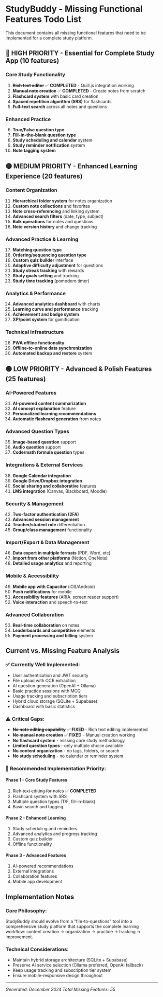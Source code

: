 # StudyBuddy - Missing Functional Features Todo List

This document contains all missing functional features that need to be implemented for a complete study platform.

## 🔴 HIGH PRIORITY - Essential for Complete Study App (10 features)

### Core Study Functionality
1. ~~**Rich text editor**~~ ✅ **COMPLETED** - Quill.js integration working
2. ~~**Manual note creation**~~ ✅ **COMPLETED** - Create notes from scratch
3. **Flashcard system** with basic card creation
4. **Spaced repetition algorithm (SRS)** for flashcards
5. **Full-text search** across all notes and questions

### Enhanced Practice
6. **True/False question type**
7. **Fill-in-the-blank question type**
8. **Study scheduling and calendar** system
9. **Study reminder notification** system
10. **Note tagging system**

## 🟡 MEDIUM PRIORITY - Enhanced Learning Experience (20 features)

### Content Organization
11. **Hierarchical folder system** for notes organization
12. **Custom note collections** and favorites
13. **Note cross-referencing** and linking system
14. **Advanced search filters** (date, type, subject)
15. **Bulk operations** for notes and questions
16. **Note version history** and change tracking

### Advanced Practice & Learning
17. **Matching question type**
18. **Ordering/sequencing question type**
19. **Custom quiz builder** interface
20. **Adaptive difficulty adjustment** for questions
21. **Study streak tracking** with rewards
22. **Study goals setting** and tracking
23. **Study time tracking** (pomodoro timer)

### Analytics & Performance
24. **Advanced analytics dashboard** with charts
25. **Learning curve and performance** tracking
26. **Achievement and badge system**
27. **XP/point system** for gamification

### Technical Infrastructure
28. **PWA offline functionality**
29. **Offline-to-online data synchronization**
30. **Automated backup and restore** system

## 🟢 LOW PRIORITY - Advanced & Polish Features (25 features)

### AI-Powered Features
31. **AI-powered content summarization**
32. **AI concept explanation** feature
33. **Personalized learning recommendations**
34. **Automatic flashcard generation** from notes

### Advanced Question Types
35. **Image-based question** support
36. **Audio question** support
37. **Code/math formula question** types

### Integrations & External Services
38. **Google Calendar integration**
39. **Google Drive/Dropbox integration**
40. **Social sharing and collaborative** features
41. **LMS integration** (Canvas, Blackboard, Moodle)

### Security & Management
42. **Two-factor authentication (2FA)**
43. **Advanced session management**
44. **Teacher/student role** differentiation
45. **Group/class management** functionality

### Import/Export & Data Management
46. **Data export in multiple formats** (PDF, Word, etc)
47. **Import from other platforms** (Notion, OneNote)
48. **Detailed usage analytics** and reporting

### Mobile & Accessibility
49. **Mobile app with Capacitor** (iOS/Android)
50. **Push notifications** for mobile
51. **Accessibility features** (ARIA, screen reader support)
52. **Voice interaction** and speech-to-text

### Advanced Collaboration
53. **Real-time collaboration** on notes
54. **Leaderboards and competitive** elements
55. **Payment processing and billing** system

## Current vs. Missing Feature Analysis

### ✅ Currently Well Implemented:
- User authentication and JWT security
- File upload with OCR extraction  
- AI question generation (OpenAI + Ollama)
- Basic practice sessions with MCQ
- Usage tracking and subscription tiers
- Hybrid cloud storage (SQLite + Supabase)
- Dashboard with basic statistics

### ⚠️ Critical Gaps:
- ~~**No note editing capability**~~ ✅ **FIXED** - Rich text editing implemented
- ~~**No manual note creation**~~ ✅ **FIXED** - Manual creation working  
- **No flashcard system** - missing core study methodology
- **Limited question types** - only multiple choice available
- **No content organization** - no tags, folders, or search
- **No study scheduling** - no calendar or reminder system

### 🎯 Recommended Implementation Priority:

#### Phase 1 - Core Study Features
1. ~~Rich text editing for notes~~ ✅ **COMPLETED**
2. Flashcard system with SRS
3. Multiple question types (T/F, fill-in-blank)
4. Basic search and tagging

#### Phase 2 - Enhanced Learning
1. Study scheduling and reminders
2. Advanced analytics and progress tracking
3. Custom quiz builder
4. Offline functionality

#### Phase 3 - Advanced Features
1. AI-powered recommendations
2. External integrations
3. Collaboration features
4. Mobile app development

## Implementation Notes

### Core Philosophy:
StudyBuddy should evolve from a "file-to-questions" tool into a comprehensive study platform that supports the complete learning workflow: content creation → organization → practice → tracking → improvement.

### Technical Considerations:
- Maintain hybrid storage architecture (SQLite + Supabase)
- Preserve AI service selection (Ollama preferred, OpenAI fallback)
- Keep usage tracking and subscription tier system
- Ensure mobile-responsive design throughout

---
*Generated: December 2024*
*Total Missing Features: 55*